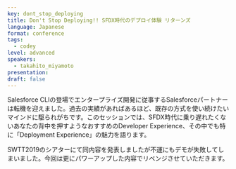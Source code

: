 ```yaml
---
key: dont_stop_deploying
title: Don't Stop Deploying!! SFDX時代のデプロイ体験 リターンズ
language: Japanese
format: conference
tags:
  - codey
level: advanced
speakers:
  - takahito_miyamoto
presentation: 
draft: false
---
```

Salesforce CLIの登場でエンタープライズ開発に従事するSalesforceパートナーは転機を迎えました。過去の実績があればあるほど、既存の方式を使い続けたいマインドに駆られがちです。このセッションでは、SFDX時代に乗り遅れたくないあなたの背中を押すようなおすすめのDeveloper Experience、その中でも特に「Deployment Experience」の魅力を語ります。

SWTT2019のシアターにて同内容を発表しましたが不運にもデモが失敗してしまいました。今回は更にパワーアップした内容でリベンジさせていただきます。